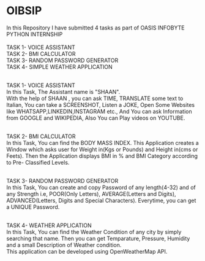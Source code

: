 # OIBSIP
In this Repository I have submitted 4 tasks as part of OASIS INFOBYTE PYTHON INTERNSHIP<br><br>
  TASK 1- VOICE ASSISTANT<br>
  TASK 2- BMI CALCULATOR<br>
  TASK 3- RANDOM PASSWORD GENERATOR<br>
  TASK 4- SIMPLE WEATHER APPLICATION<br><br>

TASK 1- VOICE ASSISTANT<br>
  In this Task, The Assistant name is "SHAAN".<br>
  With the help of SHAAN , you can ask TIME, TRANSLATE some text to Italian, You can take a SCREENSHOT, Listen a JOKE, 
  Open Some Websites like WHATSAPP,LINKEDIN,INSTAGRAM etc., 
  And You can ask Information from GOOGLE and WIKIPEDIA, 
  Also You can Play videos on YOUTUBE.
<br><br>

TASK 2- BMI CALCULATOR<br>
  In this Task, You can find the BODY MASS INDEX.
  This Application creates a Window which asks user for Weight in(Kgs or Pounds) and Height in(cms or Feets). 
  Then the Application displays BMI in % and BMI Category according to Pre- Classified Levels.
<br><br>

TASK 3- RANDOM PASSWORD GENERATOR<br>
  In this Task, You can create and copy Password of any length(4-32) and of any Strength i.e,
  POOR(Only Letters), AVERAGE(Letters and Digits), ADVANCED(Letters, Digits and Special Characters).
  Everytime, you can get a UNIQUE Password.
<br><br>

TASK 4- WEATHER APPLICATION<br>
  In this Task, You can find the Weather Condition of any city by simply searching that name.
  Then you can get Temparature, Pressure, Humidity and a small Description of Weather condition.<br>
  This application can be developed using OpenWeatherMap API.
  
